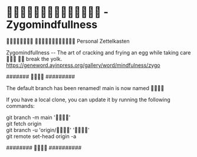 #  - Zygomindfullness

 
Personal Zettelkasten

Zygomindfullness -- The art of cracking and frying an egg while taking care   break the yolk.<br>
https://geneword.ayinpress.org/gallery/word/mindfulness/zygo




#######  #########

The default branch has been renamed!
main is now named 

If you have a local clone, you can update it by running the following commands:

git branch -m main '' <br>
git fetch origin <br>
git branch -u 'origin/' '' <br>
git remote set-head origin -a <br>

########  ##########
